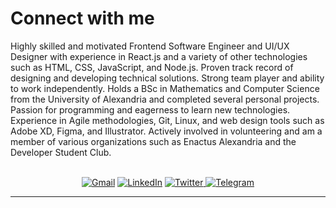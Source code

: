 # Connect with me

<p>
Highly skilled and motivated Frontend Software Engineer and UI/UX Designer with experience in React.js and a variety of other technologies such as HTML, CSS, JavaScript, and Node.js. Proven track record of designing and developing technical solutions. Strong team player and ability to work independently. Holds a BSc in Mathematics and Computer Science from the University of Alexandria and completed several personal projects. Passion for programming and eagerness to learn new technologies. Experience in Agile methodologies, Git, Linux, and web design tools such as Adobe XD, Figma, and Illustrator. Actively involved in volunteering and am a member of various organizations such as Enactus Alexandria and the Developer Student Club.
</p>

<br>

<div align="center">
<a href="mailto:omarahmed8k@gmail.com"><img alt="Gmail" src="https://img.shields.io/badge/Gmail-D14836?style=for-the-badge&logo=gmail&logoColor=white" /></a>
<a href="https://www.linkedin.com/in/omarahmed8k/"><img alt="LinkedIn" src="https://img.shields.io/badge/linkedin-%230077B5.svg?style=for-the-badge&logo=linkedin&logoColor=white"/></a>
<a href="https://twitter.com/omarahmed8k"><img alt="Twitter" src="https://img.shields.io/badge/omarahmed8k-%231DA1F2.svg?style=for-the-badge&logo=Twitter&logoColor=white"/>
</a>
<a href="https://t.me/omarahmed8k"><img alt="Telegram" src="https://img.shields.io/badge/Telegram-2CA5E0?style=for-the-badge&logo=telegram&logoColor=white" />
</a>
</div>

---
